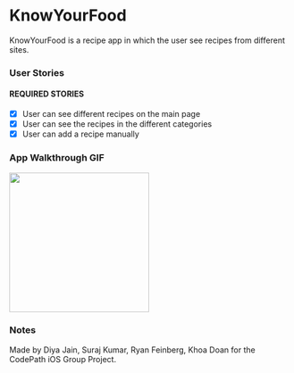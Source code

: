 # KnowYourFood
KnowYourFood is a recipe app in which the user see recipes from different sites.

### User Stories

#### REQUIRED STORIES
- [x] User can see different recipes on the main page
- [x] User can see the recipes in the different categories
- [x] User can add a recipe manually

### App Walkthrough GIF
<img src="http://g.recordit.co/fTXw78YoKB.gif" width=250><br>

### Notes
Made by Diya Jain, Suraj Kumar, Ryan Feinberg, Khoa Doan for the CodePath iOS Group Project.
